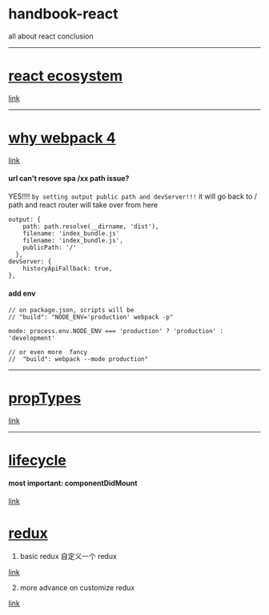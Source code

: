 # handbook-react
all about react conclusion

----

#  [react ecosystem](https://github.com/eddy0/handbook-react/blob/master/webpack4.md)
[link](https://github.com/eddy0/handbook-react/blob/master/ecosystem.md)

---

# [why webpack 4](https://github.com/eddy0/handbook-react/blob/master/webpack4.md)
[link](https://github.com/eddy0/handbook-react/blob/master/webpack4.md)

#### url can't resove spa /xx path issue?
YES!!!!
`by setting output public path and devServer!!!`
it will go back to / path  and react router will take over from here

```
output: {
    path: path.resolve(__dirname, 'dist'),
    filename: 'index_bundle.js'
    filename: 'index_bundle.js',
    publicPath: '/'
  },
devServer: {
    historyApiFallback: true,
},
```

#### add env

```
// on package.json, scripts will be
// "build": "NODE_ENV='production' webpack -p"

mode: process.env.NODE_ENV === 'production' ? 'production' : 'development'

// or even more  fancy
//  "build": webpack --mode production"
```

---

# [propTypes](https://github.com/eddy0/handbook-react/blob/master/propType.md)
[link](https://github.com/eddy0/handbook-react/blob/master/propType.md)

---

# [lifecycle](https://github.com/eddy0/handbook-react/blob/master/lifecycle.md)

#### most important: componentDidMount

[link](https://github.com/eddy0/handbook-react/blob/master/lifecycle.md)


# [redux](https://github.com/eddy0/handbook-react/blob/master/redux.md)


1. basic redux 自定义一个 redux

[link](https://github.com/eddy0/handbook-react/blob/master/redux.md)

2. more advance on customize redux

[link](https://github.com/eddy0/handbook-react/blob/master/redux2.md)
